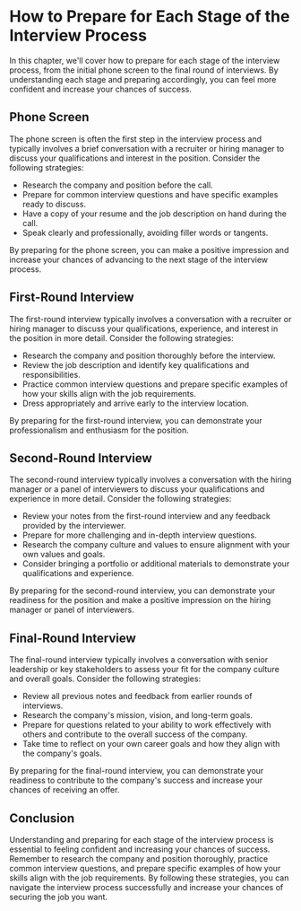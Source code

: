 How to Prepare for Each Stage of the Interview Process
======================================================================================================

In this chapter, we'll cover how to prepare for each stage of the interview process, from the initial phone screen to the final round of interviews. By understanding each stage and preparing accordingly, you can feel more confident and increase your chances of success.

Phone Screen
------------

The phone screen is often the first step in the interview process and typically involves a brief conversation with a recruiter or hiring manager to discuss your qualifications and interest in the position. Consider the following strategies:

* Research the company and position before the call.
* Prepare for common interview questions and have specific examples ready to discuss.
* Have a copy of your resume and the job description on hand during the call.
* Speak clearly and professionally, avoiding filler words or tangents.

By preparing for the phone screen, you can make a positive impression and increase your chances of advancing to the next stage of the interview process.

First-Round Interview
---------------------

The first-round interview typically involves a conversation with a recruiter or hiring manager to discuss your qualifications, experience, and interest in the position in more detail. Consider the following strategies:

* Research the company and position thoroughly before the interview.
* Review the job description and identify key qualifications and responsibilities.
* Practice common interview questions and prepare specific examples of how your skills align with the job requirements.
* Dress appropriately and arrive early to the interview location.

By preparing for the first-round interview, you can demonstrate your professionalism and enthusiasm for the position.

Second-Round Interview
----------------------

The second-round interview typically involves a conversation with the hiring manager or a panel of interviewers to discuss your qualifications and experience in more detail. Consider the following strategies:

* Review your notes from the first-round interview and any feedback provided by the interviewer.
* Prepare for more challenging and in-depth interview questions.
* Research the company culture and values to ensure alignment with your own values and goals.
* Consider bringing a portfolio or additional materials to demonstrate your qualifications and experience.

By preparing for the second-round interview, you can demonstrate your readiness for the position and make a positive impression on the hiring manager or panel of interviewers.

Final-Round Interview
---------------------

The final-round interview typically involves a conversation with senior leadership or key stakeholders to assess your fit for the company culture and overall goals. Consider the following strategies:

* Review all previous notes and feedback from earlier rounds of interviews.
* Research the company's mission, vision, and long-term goals.
* Prepare for questions related to your ability to work effectively with others and contribute to the overall success of the company.
* Take time to reflect on your own career goals and how they align with the company's goals.

By preparing for the final-round interview, you can demonstrate your readiness to contribute to the company's success and increase your chances of receiving an offer.

Conclusion
----------

Understanding and preparing for each stage of the interview process is essential to feeling confident and increasing your chances of success. Remember to research the company and position thoroughly, practice common interview questions, and prepare specific examples of how your skills align with the job requirements. By following these strategies, you can navigate the interview process successfully and increase your chances of securing the job you want.
